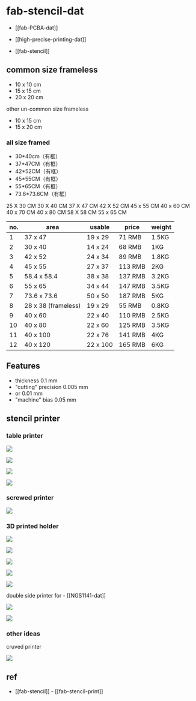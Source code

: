 
# fab-stencil-dat 

- [[fab-PCBA-dat]]

- [[high-precise-printing-dat]]


- [[fab-stencil]]

## common size frameless

- 10 x 10 cm
- 15 x 15 cm
- 20 x 20 cm

other un-common size frameless

- 10 x 15 cm
- 15 x 20 cm


### all size framed 

- 30*40cm（有框）
- 37*47CM（有框）
- 42*52CM（有框）
- 45*55CM（有框）
- 55*65CM（有框）
- 73.6*73.6CM（有框）



25 X 30 CM
30 X 40 CM
37 X 47 CM
42 X 52 CM
45 x 55 CM
40 x 60 CM
40 x 70 CM
40 x 80 CM
58 X 58 CM
55 x 65 CM



| no. | area                | usable   | price   | weight |
| --- | ------------------- | -------- | ------- | ------ |
| 1   | 37 x 47             | 19 x 29  | 71 RMB  | 1.5KG  |
| 2   | 30 x 40             | 14 x 24  | 68 RMB  | 1KG    |
| 3   | 42 x 52             | 24 x 34  | 89 RMB  | 1.8KG  |
| 4   | 45 x 55             | 27 x 37  | 113 RMB | 2KG    |
| 5   | 58.4 x 58.4         | 38 x 38  | 137 RMB | 3.2KG  |
| 6   | 55 x 65             | 34 x 44  | 147 RMB | 3.5KG  |
| 7   | 73.6 x 73.6         | 50 x 50  | 187 RMB | 5KG    |
| 8   | 28 x 38 (frameless) | 19 x 29  | 55 RMB  | 0.8KG  |
| 9   | 40 x 60             | 22 x 40  | 110 RMB | 2.5KG  |
| 10  | 40 x 80             | 22 x 60  | 125 RMB | 3.5KG  |
| 11  | 40 x 100            | 22 x 76  | 141 RMB | 4KG    |
| 12  | 40 x 120            | 22 x 100 | 165 RMB | 6KG    |


## Features 

- thickness 0.1 mm 
- "cutting" precision 0.005 mm
- or 0.01 mm
- "machine" bias 0.05 mm





## stencil printer 

### table printer 

![](2025-09-01-17-56-12.png)

![](2025-09-03-14-15-01.png)

![](2025-09-03-14-15-14.png)

![](2025-09-03-14-15-24.png)


### screwed printer 

![](2025-09-01-17-57-01.png)




### 3D printed holder 

![](2025-08-19-17-53-38.png)


![](2025-09-01-20-40-00.png)

![](2025-09-01-20-40-26.png)

![](2025-09-01-20-40-37.png)

![](2025-09-10-13-46-30.png)



double side printer for - [[NGS1141-dat]]

![](2025-09-10-13-47-22.png)

![](2025-09-10-13-46-56.png)


### other ideas 

cruved printer 

![](2025-09-01-17-57-49.png)








## ref 

- [[fab-stencil]] - [[fab-stencil-print]]